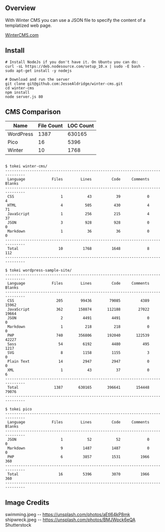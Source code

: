 Overview
---

With Winter CMS you can use a JSON file to specify the content of a templatized web page.

[WinterCMS.com](http://www.wintercms.com)

Install
---

```
# Install NodeJs if you don't have it. On Ubuntu you can do:
curl -sL https://deb.nodesource.com/setup_10.x | sudo -E bash -
sudo apt-get install -y nodejs

# Download and run the server
git clone git@github.com:JesseAldridge/winter-cms.git
cd winter-cms
npm install
node server.js 80
```

CMS Comparison
---

| Name      | File Count    | LOC Count   |
| --------- | ------------- | ----------- |
| WordPress | 1387          | 630165      |
| Pico      | 16            | 5396        |
| Winter    | 10            | 1768        |

```

$ tokei winter-cms/
-------------------------------------------------------------------------------
 Language            Files        Lines         Code     Comments       Blanks
-------------------------------------------------------------------------------
 CSS                     1           43           39            0            4
 HTML                    4          505          430            4           71
 JavaScript              1          256          215            4           37
 JSON                    3          928          928            0            0
 Markdown                1           36           36            0            0
-------------------------------------------------------------------------------
 Total                  10         1768         1648            8          112
-------------------------------------------------------------------------------

$ tokei wordpress-sample-site/
-------------------------------------------------------------------------------
 Language            Files        Lines         Code     Comments       Blanks
-------------------------------------------------------------------------------
 CSS                   205        99436        79085         4389        15962
 JavaScript            362       158874       112188        27022        19664
 JSON                    2         4491         4491            0            0
 Markdown                1          218          218            0            0
 PHP                   740       356806       192040       122539        42227
 Sass                   54         6192         4480          495         1217
 SVG                     8         1158         1155            3            0
 Plain Text             14         2947         2947            0            0
 XML                     1           43           37            0            6
-------------------------------------------------------------------------------
 Total                1387       630165       396641       154448        79076
-------------------------------------------------------------------------------

$ tokei pico
-------------------------------------------------------------------------------
 Language            Files        Lines         Code     Comments       Blanks
-------------------------------------------------------------------------------
 JSON                    1           52           52            0            0
 Markdown                9         1487         1487            0            0
 PHP                     6         3857         1531         1966          360
-------------------------------------------------------------------------------
 Total                  16         5396         3070         1966          360
-------------------------------------------------------------------------------
```

Image Credits
---
swimming.jpeg -- https://unsplash.com/photos/aEtl64kP8mk
shipwreck.jpeg -- https://unsplash.com/photos/BMJWpck6eQA
Shutterstock
